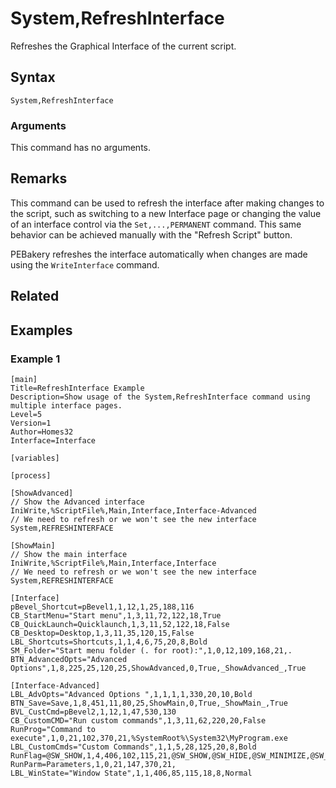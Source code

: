 # System,RefreshInterface

Refreshes the Graphical Interface of the current script.

## Syntax

```pebakery
System,RefreshInterface
```

### Arguments

This command has no arguments.

## Remarks

This command can be used to refresh the interface after making changes to the script, such as switching to a new Interface page or changing the value of an interface control via the `Set,...,PERMANENT` command. This same behavior can be achieved manually with the "Refresh Script" button.

PEBakery refreshes the interface automatically when changes are made using the `WriteInterface` command.

## Related

## Examples

### Example 1

```pebakery
[main]
Title=RefreshInterface Example
Description=Show usage of the System,RefreshInterface command using multiple interface pages.
Level=5
Version=1
Author=Homes32
Interface=Interface

[variables]

[process]

[ShowAdvanced]
// Show the Advanced interface
IniWrite,%ScriptFile%,Main,Interface,Interface-Advanced
// We need to refresh or we won't see the new interface
System,REFRESHINTERFACE

[ShowMain]
// Show the main interface
IniWrite,%ScriptFile%,Main,Interface,Interface
// We need to refresh or we won't see the new interface
System,REFRESHINTERFACE

[Interface]
pBevel_Shortcut=pBevel1,1,12,1,25,188,116
CB_StartMenu="Start menu",1,3,11,72,122,18,True
CB_QuickLaunch=Quicklaunch,1,3,11,52,122,18,False
CB_Desktop=Desktop,1,3,11,35,120,15,False
LBL_Shortcuts=Shortcuts,1,1,4,6,75,20,8,Bold
SM_Folder="Start menu folder (. for root):",1,0,12,109,168,21,.
BTN_AdvancedOpts="Advanced Options",1,8,225,25,120,25,ShowAdvanced,0,True,_ShowAdvanced_,True

[Interface-Advanced]
LBL_AdvOpts="Advanced Options ",1,1,1,1,330,20,10,Bold
BTN_Save=Save,1,8,451,11,80,25,ShowMain,0,True,_ShowMain_,True
BVL_CustCmd=pBevel2,1,12,1,47,530,130
CB_CustomCMD="Run custom commands",1,3,11,62,220,20,False
RunProg="Command to execute",1,0,21,102,370,21,%SystemRoot%\System32\MyProgram.exe
LBL_CustomCmds="Custom Commands",1,1,5,28,125,20,8,Bold
RunFlag=@SW_SHOW,1,4,406,102,115,21,@SW_SHOW,@SW_HIDE,@SW_MINIMIZE,@SW_MAXIMIZE
RunParm=Parameters,1,0,21,147,370,21,
LBL_WinState="Window State",1,1,406,85,115,18,8,Normal
```